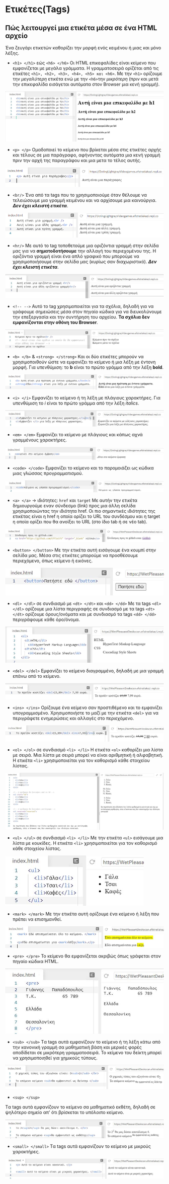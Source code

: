 # Ετικέτες(Tags)

## Πώς λειτουργεί μια ετικέτα μέσα σε ένα HTML αρχείο

Ένα ζευγάρι ετικετών καθορίζει την μορφή ενός κειμένου ή μιας και μόνο λέξης.

- ```<h1> </h1>``` εώς ```<h6> </h6>```
Οι HTML επικεφαλίδες είναι κείμενο που εμφανίζεται με μεγάλα γράμματα. H γραμματοσειρά ορίζέται από τις ετικέτες ```<h1>, <h2>, <h3>, <h4>, <h5> και <h6>```. Με την ```<h1>``` ορίζουμε την *μεγαλύτερη* ετικέτα ενώ με την ```<h6>```την *μικρότερη* (πριν και μετά την επικεφαλίδα εισάγεται αυτόματα στον Browser μια κενή γραμμή).

![heading](images/heading.jpg)

- ```<p> </p>```
Oμαδοποιεί το κείμενο που βρίκεται μέσα στις ετικέτες αρχής και τέλους σε μια παράγραφο, αφήνοντας αυτόματα μια κενή γραμμή πριν την αρχή της παραγράφου και μια μετα το τέλος αυτής.

![Paragraph](images/paragraph.jpg)

- ```<br/>```
Ένα από τα tags που το χρησιμοποιούμε όταν θέλουμε να τελειώσουμε μια γραμμή κειμένου και να αρχίσουμε μια καινούργια. ***Δεν έχει κλειστή ετικέτα***.

![br](images/br.jpg)

- ```<hr/>```
  Mε αυτό το tag τοποθετούμε μια οριζόντια γραμμή στην σελίδα μας για να **σηματοδοτήσουμε** την αλλαγή του περιεχομένου της. Η οριζόντια γραμμή είναι ένα απλό γραφικό που μπορούμε να χρησιμοποιήσουμε στην σελίδα μας (κυρίως σαν διαχωριστικό). ***Δεν έχει κλειστή ετικέτα***.

![hr](images/hr.jpg)

- ```<!-- -->```
Αυτό το tag χρησιμοποιείται για τα  σχόλια, δηλαδή για να γράφουμε σημειώσεις μέσα στον πηγαίο κώδικα για να διευκολύνουμε την επεξεργασία και την συντήρηση του αρχείου. **Τα σχόλια δεν εμφανίζονται στην οθόνη του Βrowser**.

![Comment](images/comment.jpg)

- ```<b> </b>``` & ```<strong> </strong>```
Και οι δύο ετικέτες μπορούν να χρησιμοποιθούν ώστε να εμφανίζει το κείμενο ή μια λέξη με έντονη μορφή.
Για υπενθύμιση: το **b** είναι το πρώτο γράμμα από την λέξη **bold**.

![bold](images/bold.jpg)

- ```<i> </i>```
Eμφανίζει το κείμενο ή τη λέξη με πλάγιους χαρακτήρες.
Για υπενθύμιση το *i* είναι το πρώτο γράμμα από την λέξη *italics*.

![italics](images/italics.jpg)

- ```<em> </em>```
Eμφανίζει το κείμενο με πλάγιους και κάπως αχνά γραμμένους χαρακτήρες.

![em](images/em.jpg)

- ```<code> </code>```
Eμφανίζει το κείμενο και το παρομοιάζει ως κώδικα μιας γλώσσας προγραμματισμού.

![code](images/code.jpg)

- ```<a> </a>``` &rarr; ιδιότητες: ```href``` και ```target```
Με αυτήν την ετικέτα δημιουργούμε εναν σύνδεσμο (link) προς μια άλλη σελίδα χρησιμοποιώντας την ιδιότητα href. Οι πιο σημαντικές ιδιότητες της ετικέτας είναι η href η οποία ορίζει το URL του συνδέσμου και η target η οποία ορίζει που θα ανοίξει το URL (στο ίδιο tab ή σε νέο tab).

![a](images/a.jpg)

- ```<button> </button>```
Με την ετικέτα αυτή εισάγουμε ένα κουμπί στην σελίδα μας. Μέσα στις ετικέτες μπορούμε να προσθέσουμε περιεχόμενο, όπως κείμενο ή εικόνες.

![button](images/button.jpg)

- ```<dl> </dl>``` σε συνδιασμό με  ```<dt> </dt>``` και ```<dd> </dd>```
Mε τα tags ```<dl> </dl>``` ορίζουμε μια λίστα περιγραφής σε συνδιασμό με τα tags ```<dt> </dt>``` ορίζουμε όρους/ονόματα και με συνδιασμό τα tags ```<dd> </dd>``` περιγράφουμε κάθε όρο/όνομα.

![dl](images/dl.jpg)

- ```<del> </del>```
Eμφανίζει το κείμενο διαγραμμένο, δηλαδή με μια γραμμή επάνω από το κείμενο.

![del](images/del.jpg)

- ```<ins> </ins>```
Oρίζουμε ένα κείμενο σαν προστιθέμενο και το εμφανίζει υπογραμμισμένο. Χρησιμοποιήστε το μαζί με την ετικέτα ```<del>``` για να περιγράφετε ενημερώσεις και αλλαγές στο περιεχόμενο.

![ins](images/ins.jpg)

- ```<ol> </ol>``` σε συνδιασμό ```<li> </li>```
Η ετικέτα ```<ol>``` καθορίζει μια λίστα με σειρά. Μια λίστα με σειρά μπορεί να είναι αριθμητική ή αλφαβητική. H ετικέτα ```<li>``` χρησιμοποιείται για τον καθορισμό κάθε στοιχείου λίστας.

![ol](images/ol.jpg)

- ```<ul> </ul>``` σε συνδιασμό ```<li> </li>```
Mε την ετικέτα ```<ul>``` εισάγουμε μια λίστα με κουκίδες. H ετικέτα ```<li>``` χρησιμοποιείται για τον καθορισμό κάθε στοιχείου λίστας.

![ul](images/ul.jpg)

- ```<mark> </mark>```
Mε την ετικέτα αυτή ορίζουμε ένα κείμενο ή λέξη που πρέπει να επισημανθεί.

![mark](images/mark.jpg)

- ```<pre> </pre>```
Το κείμενο θα εμφανίζεται ακριβώς όπως γράφεται στον πηγαίο κώδικα HTML.

![pre](images/pre.jpg)

- ```<sub> </sub>```
Tα tags αυτά εμφανίζουν το κείμενο ή τη λέξη κάτω από την κανονική γραμμή σα μαθηματική βάση και μερικές φορές αποδίδεται σε μικρότερη γραμματοσειρά. Το κείμενο του δείκτη μπορεί να χρησιμοποιηθεί για χημικούς τύπους.

![sub](images/sub.jpg)

- ```<sup> </sup>```
  
Tα tags αυτά  εμφανίζουν το κείμενο σα μαθηματικό εκθέτη, δηλαδή σε ψηλότερο σημείο απ' ότι βρίσκεται το υπόλοιπο κείμενο.

![sup](images/sup.jpg)

- ```<small> </small>```
Tα tags αυτά εμφανίζουν το κείμενο με μικρούς χαρακτήρες.

![small](images/small.jpg)
